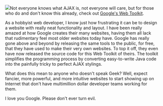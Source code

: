 [![](http://code.google.com/images/code_sm.png)](http://code.google.com/images/code_sm.png)Not everyone knows what AJAX is, not everyone will care, but for those who do and don't know this already, check out [Google's Web Toolkit](http://code.google.com/webtoolkit/).  
  
As a hobbyist web developer, I know just how frustrating it can be to design a website with really neat functionality and layout. I have been really amazed at how Google creates their many websites, having them all lack that rudimentary feel most older websites today have. Google has really gone above and beyond by releasing the same tools to the public, for free, that they have used to make their very own websites. To top it off, they even have now released the source code for this Web Toolkit of theirs. The toolkit simplifies the programming process by converting easy-to-write Java code into the painfully tricky to perfect AJAX stylings.  
  
What does this mean to anyone who doesn't speak Geek? Well, expect fancier, more powerful, and more intuitive websites to start showing up on Internet that don't have multimillion dollar developer teams working for them.  
  
I love you Google. Please don't ever turn evil.